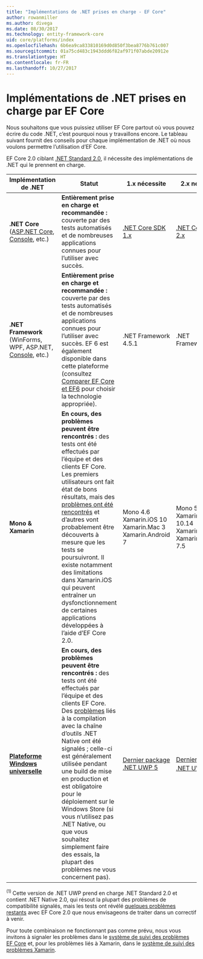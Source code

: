 ```yaml
---
title: "Implémentations de .NET prises en charge - EF Core"
author: rowanmiller
ms.author: divega
ms.date: 08/30/2017
ms.technology: entity-framework-core
uid: core/platforms/index
ms.openlocfilehash: 6b6ea9ca833810169d0d850f3bea8776b761c007
ms.sourcegitcommit: 01a75cd483c1943ddd6f82af971f07abde20912e
ms.translationtype: HT
ms.contentlocale: fr-FR
ms.lasthandoff: 10/27/2017
---
```

# <a name="net-implementations-supported-by-ef-core"></a>Implémentations de .NET prises en charge par EF Core

Nous souhaitons que vous puissiez utiliser EF Core partout où vous pouvez écrire du code .NET, c’est pourquoi nous y travaillons encore. Le tableau suivant fournit des conseils pour chaque implémentation de .NET où nous voulons permettre l’utilisation d’EF Core.

EF Core 2.0 ciblant [.NET Standard 2.0](https://docs.microsoft.com/dotnet/standard/net-standard), il nécessite des implémentations de .NET qui le prennent en charge.

| Implémentation de .NET | Statut | 1.x nécessite | 2.x nécessite
|-|-|-|-
| **.NET Core** ([ASP.NET Core](../get-started/aspnetcore/index.md), [Console](../get-started/netcore/index.md), etc.) | **Entièrement prise en charge et recommandée :** couverte par des tests automatisés et de nombreuses applications connues pour l’utiliser avec succès. | [.NET Core SDK 1.x](https://www.microsoft.com/net/core/) | [.NET Core SDK 2.x](https://www.microsoft.com/net/core/)
| **.NET Framework** (WinForms, WPF, ASP.NET, [Console](../get-started/full-dotnet/index.md), etc.) | **Entièrement prise en charge et recommandée :** couverte par des tests automatisés et de nombreuses applications connues pour l’utiliser avec succès. EF 6 est également disponible dans cette plateforme (consultez [Comparer EF Core et EF6](../../efcore-and-ef6/index.md) pour choisir la technologie appropriée). | .NET Framework 4.5.1 | .NET Framework 4.6.1
| **Mono & Xamarin** | **En cours, des problèmes peuvent être rencontrés :** des tests ont été effectués par l’équipe et des clients EF Core. Les premiers utilisateurs ont fait état de bons résultats, mais des [problèmes ont été rencontrés](https://github.com/aspnet/entityframework/issues?q=is%3Aopen+is%3Aissue+label%3Aarea-xamarin) et d’autres vont probablement être découverts à mesure que les tests se poursuivront. Il existe notamment des limitations dans Xamarin.iOS qui peuvent entraîner un dysfonctionnement de certaines applications développées à l’aide d’EF Core 2.0. | Mono 4.6 <br/> Xamarin.iOS 10 <br/> Xamarin.Mac 3 <br/> Xamarin.Android 7 | Mono 5.4 <br/> Xamarin.iOS 10.14 <br/> Xamarin.Mac 3.8 <br/> Xamarin.Android 7.5
| [**Plateforme Windows universelle**](../get-started/uwp/index.md) | **En cours, des problèmes peuvent être rencontrés :** des tests ont été effectués par l’équipe et des clients EF Core. Des [problèmes](https://github.com/aspnet/entityframework/issues?utf8=%E2%9C%93&q=is%3Aopen%20is%3Aissue%20label%3Aarea-uwp%20) liés à la compilation avec la chaîne d’outils .NET Native ont été signalés ; celle-ci est généralement utilisée pendant une build de mise en production et est obligatoire pour le déploiement sur le Windows Store (si vous n’utilisez pas .NET Native, ou que vous souhaitez simplement faire des essais, la plupart des problèmes ne vous concernent pas). | [Dernier package .NET UWP 5](https://www.nuget.org/packages/Microsoft.NETCore.UniversalWindowsPlatform/5.4.1) | [Dernier package .NET UWP 6](https://www.nuget.org/packages/Microsoft.NETCore.UniversalWindowsPlatform/) <sup>(1)</sup>

<sup>(1) </sup> Cette version de .NET UWP prend en charge .NET Standard 2.0 et contient .NET Native 2.0, qui résout la plupart des problèmes de compatibilité signalés, mais les tests ont révélé [quelques problèmes restants](https://github.com/aspnet/EntityFrameworkCore/issues?q=is%3Aopen+is%3Aissue+milestone%3A2.0.1+label%3Aarea-uwp) avec EF Core 2.0 que nous envisageons de traiter dans un correctif à venir.

Pour toute combinaison ne fonctionnant pas comme prévu, nous vous invitons à signaler les problèmes dans le [système de suivi des problèmes EF Core](https://github.com/aspnet/entityframeworkcore/issues/new) et, pour les problèmes liés à Xamarin, dans le [système de suivi des problèmes Xamarin](https://bugzilla.xamarin.com/newbug).
